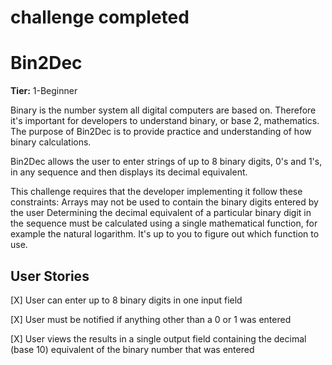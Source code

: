 # challenge completed

# Bin2Dec

**Tier:** 1-Beginner

Binary is the number system all digital computers are based on.
Therefore it's important for developers to understand binary, or base 2,
mathematics. The purpose of Bin2Dec is to provide practice and
understanding of how binary calculations.

Bin2Dec allows the user to enter strings of up to 8 binary digits, 0's
and 1's, in any sequence and then displays its decimal equivalent.

This challenge requires that the developer implementing it follow these
constraints:
Arrays may not be used to contain the binary digits entered by the user
Determining the decimal equivalent of a particular binary digit in the
sequence must be calculated using a single mathematical function, for
example the natural logarithm. It's up to you to figure out which function
to use.

## User Stories
[X] User can enter up to 8 binary digits in one input field

[X] User must be notified if anything other than a 0 or 1 was entered

[X] User views the results in a single output field containing the decimal (base 10) equivalent of the binary number that was entered


